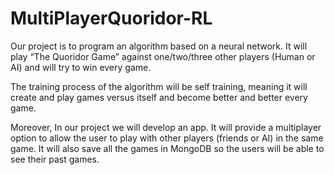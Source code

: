 # MultiPlayerQuoridor-RL

Our project is to program an algorithm based on a neural network. It will play “The Quoridor Game” against one/two/three other players (Human or AI) and will try to win every game. 

The training process of the algorithm will be self training, meaning it will create and play games versus itself and become better and better every game. 

Moreover, In our project we will develop an app. It will provide a multiplayer option to allow the user to play with other players (friends or AI) in the same game. It will also save all the games in MongoDB so the users will be able to see their past games. 
